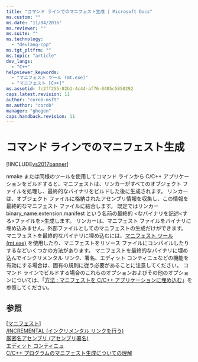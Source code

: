 ```yaml
---
title: "コマンド ラインでのマニフェスト生成 | Microsoft Docs"
ms.custom: ""
ms.date: "11/04/2016"
ms.reviewer: ""
ms.suite: ""
ms.technology: 
  - "devlang-cpp"
ms.tgt_pltfrm: ""
ms.topic: "article"
dev_langs: 
  - "C++"
helpviewer_keywords: 
  - "マニフェスト ツール (mt.exe)"
  - "マニフェスト [C++]"
ms.assetid: fc2ff255-82b1-4c44-af76-8405c5850292
caps.latest.revision: 11
author: "corob-msft"
ms.author: "corob"
manager: "ghogen"
caps.handback.revision: 11
---
```

# コマンド ラインでのマニフェスト生成
[!INCLUDE[vs2017banner](../assembler/inline/includes/vs2017banner.md)]

nmake または同様のツールを使用してコマンド ラインから C\/C\+\+ アプリケーションをビルドすると、マニフェストは、リンカーがすべてのオブジェクト ファイルを処理し、最終的なバイナリをビルドした後に生成されます。  リンカーは、オブジェクト ファイルに格納されたアセンブリ情報を収集し、この情報を最終的なマニフェスト ファイルに結合します。  既定ではリンカー binary\_name.extension.manifest という名前の最終的 \<なバイナリを記述\<する\>ファイルを\>生成します。  リンカーは、マニフェスト ファイルをバイナリに埋め込みません。外部ファイルとしてのマニフェストの生成だけができます。  マニフェストを最終的なバイナリに埋め込むには、[マニフェスト ツール \(mt.exe\)](http://msdn.microsoft.com/library/aa375649) を使用したり、マニフェストをリソース ファイルにコンパイルしたりするなどいくつかの方法があります。  マニフェストを最終的なバイナリに埋め込んでインクリメンタル リンク、署名、エディット コンティニュなどの機能を有効にする場合は、固有の規則に従う必要があることに注意してください。  コマンド ラインでビルドする場合のこれらのオプションおよびその他のオプションについては、「[方法 : マニフェストを C\/C\+\+ アプリケーションに埋め込む](../build/how-to-embed-a-manifest-inside-a-c-cpp-application.md)」を参照してください。  
  
## 参照  
 [\[マニフェスト\]](http://msdn.microsoft.com/library/aa375365)   
 [\/INCREMENTAL \(インクリメンタル リンクを行う\)](../build/reference/incremental-link-incrementally.md)   
 [厳密名アセンブリ \(アセンブリ署名\)](../dotnet/strong-name-assemblies-assembly-signing-cpp-cli.md)   
 [エディット コンティニュ](../Topic/Edit%20and%20Continue.md)   
 [C\/C\+\+ プログラムのマニフェスト生成についての理解](../Topic/Understanding%20Manifest%20Generation%20for%20C-C++%20Programs.md)